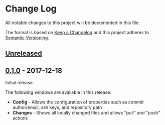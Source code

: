 # Change Log
All notable changes to this project will be documented in this file.

The format is based on [Keep a Changelog](http://keepachangelog.com/) 
and this project adheres to [Semantic Versioning](http://semver.org/).

## [Unreleased]

## [0.1.0] - 2017-12-18
Initial release.

The following windows are available in this release:
- **Config** - Allows the configuration of properties such as commit
  author/email, ssh keys, and repository path
- **Changes** - Shows all locally changed files and allows "pull" and "push"
  actions

[Unreleased]: https://github.com/exodrifter/unity-rumor/compare/0.1.0...HEAD
[0.1.0]: https://github.com/exodrifter/unity-rumor/compare/9fbc28a...0.1.0
